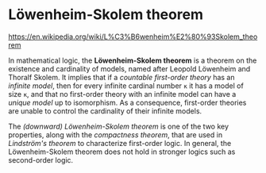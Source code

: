 # Löwenheim-Skolem theorem

https://en.wikipedia.org/wiki/L%C3%B6wenheim%E2%80%93Skolem_theorem

In mathematical logic, the **Löwenheim-Skolem theorem** is a theorem on the existence and cardinality of models, named after Leopold Löwenheim and Thoralf Skolem. It implies that if a *countable first-order theory* has an *infinite model*, then for every infinite cardinal number `κ` it has a model of size `κ`, and that no first-order theory with an infinite model can have a *unique model* up to isomorphism. As a consequence, first-order theories are unable to control the cardinality of their infinite models.

The *(downward) Löwenheim-Skolem theorem* is one of the two key properties, along with the *compactness theorem*, that are used in *Lindström's theorem* to characterize first-order logic. In general, the Löwenheim-Skolem theorem does not hold in stronger logics such as second-order logic.
